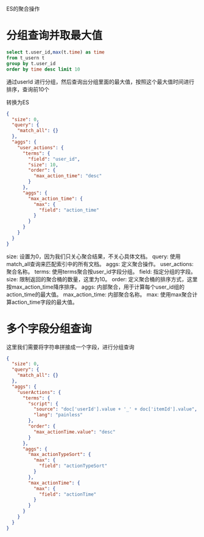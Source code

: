 # 

 ES的聚合操作







# 分组查询并取最大值

```sql
select t.user_id,max(t.time) as time
from t_usern t
group by t.user_id
order by time desc limit 10
```

通过userId 进行分组，然后查询出分组里面的最大值，按照这个最大值时间进行排序，查询前10个

转换为ES

```json
{  
  "size": 0,  
  "query": {  
    "match_all": {}  
  },  
  "aggs": {  
    "user_actions": {  
      "terms": {  
        "field": "user_id",  
        "size": 10,  
        "order": {  
          "max_action_time": "desc"  
        }  
      },  
      "aggs": {  
        "max_action_time": {  
          "max": {  
            "field": "action_time"  
          }  
        }  
      }  
    }  
  }  
}
```

size: 设置为0，因为我们只关心聚合结果，不关心具体文档。
query: 使用match_all查询来匹配索引中的所有文档。
aggs: 定义聚合操作。
user_actions: 聚合名称。
terms: 使用terms聚合按user_id字段分组。
field: 指定分组的字段。
size: 限制返回的聚合桶的数量，这里为10。
order: 定义聚合桶的排序方式，这里按max_action_time降序排序。
aggs: 内部聚合，用于计算每个user_id组的action_time的最大值。
max_action_time: 内部聚合名称。
max: 使用max聚合计算action_time字段的最大值。



# 多个字段分组查询

这里我们需要将字符串拼接成一个字段，进行分组查询

```json
{  
  "size": 0,  
  "query": {  
    "match_all": {}  
  },  
  "aggs": {  
    "userActions": {  
      "terms": {  
        "script": {  
          "source": "doc['userId'].value + '_' + doc['itemId'].value",  
          "lang": "painless"  
        },  
        "order": {  
          "max_actionTime.value": "desc"  
        }  
      },  
      "aggs": {  
        "max_actionTypeSort": {  
          "max": {  
            "field": "actionTypeSort"  
          }  
        },  
        "max_actionTime": {  
          "max": {  
            "field": "actionTime"  
          }  
        }  
      }  
    }  
  }  
}
```

